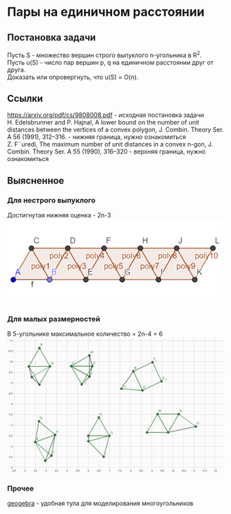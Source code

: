 # Пары на единичном расстоянии

## Постановка задачи

Пусть S - множество вершин строго выпуклого n-угольника в R<sup>2</sup>. \
Пусть u(S) - число пар вершин p, q на единичном расстоянии друг от друга. \
Доказать или опровергнуть, что u(S) = O(n).

## Ссылки

https://arxiv.org/pdf/cs/9808008.pdf - исходная постановка задачи\
H. Edelsbrunner and P. Hajnal, A lower bound on the number of unit distances
between the vertices of a convex polygon, J. Combin. Theory Ser. A 56 (1991),
312–316. - нижняя граница, нужно ознакомиться\
Z. F¨uredi, The maximum number of unit distances in a convex n-gon, J. Combin.
Theory Ser. A 55 (1990), 316–320 - верхняя граница, нужно ознакомиться

## Выясненное

### Для нестрого выпуклого
Достигнутая нижняя оценка - 2n-3\
![2n-3](pics/sample2.png)

### Для малых размерностей
В 5-угольнике максимальное количество = 2n-4 = 6\
![5gon1](pics/sample3.png)

### Прочее
[geogebra](https://www.geogebra.org) - удобная тула для моделирования многоугольников
